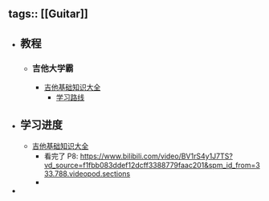 tags:: [[Guitar]]
---

- ## 教程
	- ### 吉他大学霸
		- [吉他基础知识大全](https://www.bilibili.com/video/BV14d4y1R7dA/?vd_source=f1fbb083ddef12dcff3388779faac201)
			- [学习路线](https://www.bilibili.com/read/cv18196624/)
- ## 学习进度
	- [吉他基础知识大全](https://www.bilibili.com/video/BV14d4y1R7dA/?vd_source=f1fbb083ddef12dcff3388779faac201)
		- 看完了 P8: https://www.bilibili.com/video/BV1rS4y1J7TS?vd_source=f1fbb083ddef12dcff3388779faac201&spm_id_from=333.788.videopod.sections
		-
-